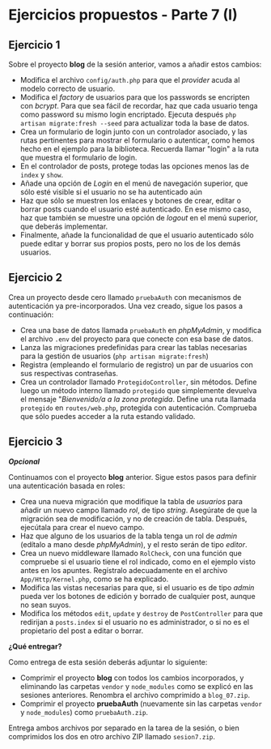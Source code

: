 # Ejercicios propuestos - Parte 7 (I)

## Ejercicio 1

Sobre el proyecto **blog** de la sesión anterior, vamos a añadir estos cambios:

* Modifica el archivo `config/auth.php` para que el *provider* acuda al modelo correcto de usuario.
* Modifica el *factory* de usuarios para que los passwords se encripten con *bcrypt*. Para que sea fácil de recordar, haz que cada usuario tenga como password su mismo login encriptado. Ejecuta después `php artisan migrate:fresh --seed` para actualizar toda la base de datos.
* Crea un formulario de login junto con un controlador asociado, y las rutas pertinentes para mostrar el formulario o autenticar, como hemos hecho en el ejemplo para la biblioteca. Recuerda llamar "login" a la ruta que muestra el formulario de login. 
* En el controlador de posts, protege todas las opciones menos las de `index` y `show`.
* Añade una opción de *Login* en el menú de navegación superior, que sólo esté visible si el usuario no se ha autenticado aún
* Haz que sólo se muestren los enlaces y botones de crear, editar o borrar posts cuando el usuario esté autenticado. En ese mismo caso, haz que también se muestre una opción de *logout* en el menú superior, que deberás implementar.
* Finalmente, añade la funcionalidad de que el usuario autenticado sólo puede editar y borrar sus propios posts, pero no los de los demás usuarios.
  
## Ejercicio 2

Crea un proyecto desde cero llamado `pruebaAuth` con mecanismos de autenticación ya pre-incorporados. Una vez creado, sigue los pasos a continuación:

* Crea una base de datos llamada `pruebaAuth` en *phpMyAdmin*, y modifica el archivo `.env` del proyecto para que conecte con esa base de datos.
* Lanza las migraciones predefinidas para crear las tablas necesarias para la gestión de usuarios (`php artisan migrate:fresh`)
* Registra (empleando el formulario de registro) un par de usuarios con sus respectivas contraseñas.
* Crea un controlador llamado `ProtegidoController`, sin métodos. Define luego un método interno llamado `protegido` que simplemente devuelva el mensaje "*Bienvenido/a a la zona protegida*. Define una ruta llamada `protegido` en `routes/web.php`, protegida con autenticación. Comprueba que sólo puedes acceder a la ruta estando validado.

## Ejercicio 3

***Opcional***

Continuamos con el proyecto **blog** anterior. Sigue estos pasos para definir una autenticación basada en roles:

* Crea una nueva migración que modifique la tabla de *usuarios* para añadir un nuevo campo llamado *rol*, de tipo *string*. Asegúrate de que la migración sea de modificación, y no de creación de tabla. Después, ejecútala para crear el nuevo campo.
* Haz que alguno de los usuarios de la tabla tenga un rol de *admin* (edítalo a mano desde *phpMyAdmin*), y el resto serán de tipo *editor*.
* Crea un nuevo middleware llamado `RolCheck`, con una función que compruebe si el usuario tiene el rol indicado, como en el ejemplo visto antes en los apuntes. Regístralo adecuadamente en el archivo `App/Http/Kernel.php`, como se ha explicado.
* Modifica las vistas necesarias para que, si el usuario es de tipo *admin* pueda ver los botones de edición y borrado de cualquier post, aunque no sean suyos.
* Modifica los métodos `edit`, `update` y `destroy` de `PostController` para que redirijan a `posts.index` si el usuario no es administrador, o si no es el propietario del post a editar o borrar.

**¿Qué entregar?**

Como entrega de esta sesión deberás adjuntar lo siguiente: 

* Comprimir el proyecto **blog** con todos los cambios incorporados, y eliminando las carpetas `vendor` y `node_modules` como se explicó en las sesiones anteriores. Renombra el archivo comprimido a `blog_07.zip`.
* Comprimir el proyecto **pruebaAuth** (nuevamente sin las carpetas `vendor` y `node_modules`) como `pruebaAuth.zip`.

Entrega ambos archivos por separado en la tarea de la sesión, o bien comprimidos los dos en otro archivo ZIP llamado `sesion7.zip`.